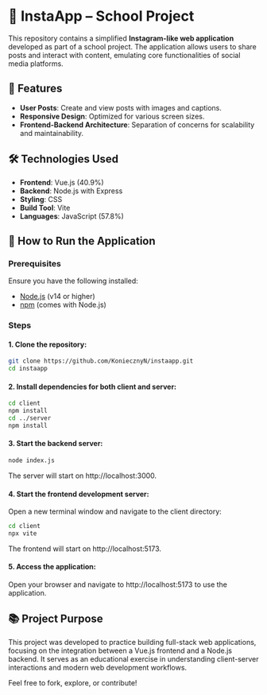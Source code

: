# 📸 InstaApp – School Project

This repository contains a simplified **Instagram-like web application** developed as part of a school project. The application allows users to share posts and interact with content, emulating core functionalities of social media platforms.

## 🎯 Features

- **User Posts**: Create and view posts with images and captions.
- **Responsive Design**: Optimized for various screen sizes.
- **Frontend-Backend Architecture**: Separation of concerns for scalability and maintainability.

## 🛠️ Technologies Used

- **Frontend**: Vue.js (40.9%)
- **Backend**: Node.js with Express
- **Styling**: CSS
- **Build Tool**: Vite
- **Languages**: JavaScript (57.8%)

## 🚀 How to Run the Application

### Prerequisites

Ensure you have the following installed:

- [Node.js](https://nodejs.org/) (v14 or higher)
- [npm](https://www.npmjs.com/) (comes with Node.js)

### Steps

#### 1. **Clone the repository**:

   ```bash
   git clone https://github.com/KoniecznyN/instaapp.git
   cd instaapp
   ```
#### 2. Install dependencies for both client and server:
   ```bash
   cd client
   npm install
   cd ../server
   npm install
   ```
#### 3. Start the backend server:
   ```bash
   node index.js
   ```
The server will start on http://localhost:3000.

#### 4. Start the frontend development server:

Open a new terminal window and navigate to the client directory:
  ```bash
  cd client
  npx vite
  ```
The frontend will start on http://localhost:5173.

#### 5. Access the application:

Open your browser and navigate to http://localhost:5173 to use the application.


## 📚 Project Purpose

This project was developed to practice building full-stack web applications, focusing on the integration between a Vue.js frontend and a Node.js backend. It serves as an educational exercise in understanding client-server interactions and modern web development workflows.

Feel free to fork, explore, or contribute!
